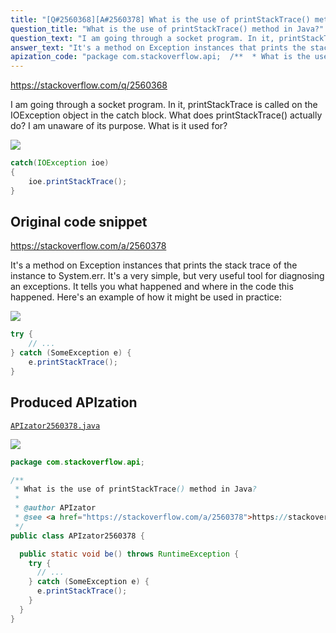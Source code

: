 ```yaml
---
title: "[Q#2560368][A#2560378] What is the use of printStackTrace() method in Java?"
question_title: "What is the use of printStackTrace() method in Java?"
question_text: "I am going through a socket program. In it, printStackTrace is called on the IOException object in the catch block. What does printStackTrace() actually do? I am unaware of its purpose. What is it used for?"
answer_text: "It's a method on Exception instances that prints the stack trace of the instance to System.err. It's a very simple, but very useful tool for diagnosing an exceptions. It tells you what happened and where in the code this happened. Here's an example of how it might be used in practice:"
apization_code: "package com.stackoverflow.api;  /**  * What is the use of printStackTrace() method in Java?  *  * @author APIzator  * @see <a href=\"https://stackoverflow.com/a/2560378\">https://stackoverflow.com/a/2560378</a>  */ public class APIzator2560378 {    public static void be() throws RuntimeException {     try {       // ...     } catch (SomeException e) {       e.printStackTrace();     }   } }"
---
```


https://stackoverflow.com/q/2560368

I am going through a socket program. In it, printStackTrace is called on the IOException object in the catch block.
What does printStackTrace() actually do?
I am unaware of its purpose. What is it used for?


<div class="code-logo"><img src="/stackoverflow.png" /></div>

```java
catch(IOException ioe)
{
    ioe.printStackTrace();
}
```


## Original code snippet

https://stackoverflow.com/a/2560378

It&#x27;s a method on Exception instances that prints the stack trace of the instance to System.err.
It&#x27;s a very simple, but very useful tool for diagnosing an exceptions. It tells you what happened and where in the code this happened.
Here&#x27;s an example of how it might be used in practice:

<div class="code-logo"><img src="/stackoverflow.png" /></div>

```java
try {
    // ...
} catch (SomeException e) { 
    e.printStackTrace();
}
```

## Produced APIzation

[`APIzator2560378.java`](https://github.com/pasqualesalza/apization-temp-data/raw/master/search/APIzator2560378.java)

<div class="code-logo"><img src="/apizator.png" /></div>

```java
package com.stackoverflow.api;

/**
 * What is the use of printStackTrace() method in Java?
 *
 * @author APIzator
 * @see <a href="https://stackoverflow.com/a/2560378">https://stackoverflow.com/a/2560378</a>
 */
public class APIzator2560378 {

  public static void be() throws RuntimeException {
    try {
      // ...
    } catch (SomeException e) {
      e.printStackTrace();
    }
  }
}

```